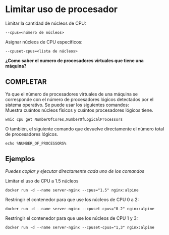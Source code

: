 # Limitar uso de procesador
Limitar la cantidad de núcleos de CPU:
```
--cpus=<número de núcleos>
```

Asignar núcleos de CPU específicos:
```
--cpuset-cpus=<lista de núcleos>
```

**¿Como saber el numero de procesadores virtuales que tiene una máquina?**
## COMPLETAR
Ya que el número de procesadores virtuales de una máquina se corresponde con el número de procesadores lógicos detectados por el sistema operativo.
Se puede usar los siguientes comandos:<br>
Muestra cuántos núcleos físicos y cuántos procesadores lógicos tiene.
```
wmic cpu get NumberOfCores,NumberOfLogicalProcessors
```
O también, el siguiente comando que devuelve directamente el número total de procesadores lógicos.
```
echo %NUMBER_OF_PROCESSORS%
```

## Ejemplos
_Puedes copiar y ejecutar directamente cada uno de los comandos_

Limitar el uso de CPU a 1.5 núcleos
```
docker run -d --name server-nginx --cpus="1.5" nginx:alpine
```

Restringir el contenedor para que use los núcleos de CPU 0 a 2:
```
docker run -d --name server-nginx --cpuset-cpus="0-2" nginx:alpine
```

Restringir el contenedor para que use los núcleos de CPU 1 y 3:
```
docker run -d --name server-nginx --cpuset-cpus="1,3" nginx:alpine
```
